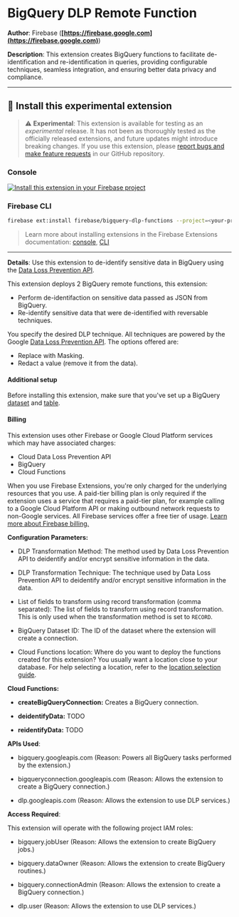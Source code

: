# BigQuery DLP Remote Function

**Author**: Firebase (**[https://firebase.google.com](https://firebase.google.com)**)

**Description**: This extension creates BigQuery functions to facilitate de-identification and re-identification in queries, providing configurable techniques, seamless integration, and ensuring better data privacy and compliance.

---

## 🧩 Install this experimental extension

> ⚠️ **Experimental**: This extension is available for testing as an _experimental_ release. It has not been as thoroughly tested as the officially released extensions, and future updates might introduce breaking changes. If you use this extension, please [report bugs and make feature requests](https://github.com/firebase/experimental-extensions/issues/new/choose) in our GitHub repository.

### Console

[![Install this extension in your Firebase project](../install-extension.png?raw=true "Install this extension in your Firebase project")](https://console.firebase.google.com/project/_/extensions/install?ref=firebase/bigquery-dlp-functions)

### Firebase CLI

```bash
firebase ext:install firebase/bigquery-dlp-functions --project=<your-project-id>
```

> Learn more about installing extensions in the Firebase Extensions documentation: [console](https://firebase.google.com/docs/extensions/install-extensions?platform=console), [CLI](https://firebase.google.com/docs/extensions/install-extensions?platform=cli)

---

**Details**: Use this extension to de-identify sensitive data in BigQuery using the [Data Loss Prevention API](https://cloud.google.com/dlp/docs/).

This extension deploys 2 BigQuery remote functions, this extension:

- Perform de-identifaction on sensitive data passed as JSON from BigQuery.
- Re-identify sensitive data that were de-identified with reversable techniques.

You specify the desired DLP technique. All techniques are powered by the Google [Data Loss Prevention API](https://cloud.google.com/dlp/docs/transformations-reference). The options offered are:

- Replace with Masking.
- Redact a value (remove it from the data).

#### Additional setup

Before installing this extension, make sure that you've set up a BigQuery [dataset](https://cloud.google.com/bigquery/docs/datasets) and [table](https://cloud.google.com/bigquery/docs/tables).

#### Billing

This extension uses other Firebase or Google Cloud Platform services which may have associated charges:

- Cloud Data Loss Prevention API
- BigQuery
- Cloud Functions

When you use Firebase Extensions, you're only charged for the underlying resources that you use. A paid-tier billing plan is only required if the extension uses a service that requires a paid-tier plan, for example calling to a Google Cloud Platform API or making outbound network requests to non-Google services. All Firebase services offer a free tier of usage. [Learn more about Firebase billing.](https://firebase.google.com/pricing)

**Configuration Parameters:**

- DLP Transformation Method: The method used by Data Loss Prevention API to deidentify and/or encrypt sensitive information in the data.

- DLP Transformation Technique: The technique used by Data Loss Prevention API to deidentify and/or encrypt sensitive information in the data.

- List of fields to transform using record transformation (comma separated): The list of fields to transform using record transformation. This is only used when the transformation method is set to `RECORD`.

- BigQuery Dataset ID: The ID of the dataset where the extension will create a connection.

- Cloud Functions location: Where do you want to deploy the functions created for this extension? You usually want a location close to your database. For help selecting a location, refer to the [location selection guide](https://firebase.google.com/docs/functions/locations).

**Cloud Functions:**

- **createBigQueryConnection:** Creates a BigQuery connection.

- **deidentifyData:** TODO

- **reidentifyData:** TODO

**APIs Used**:

- bigquery.googleapis.com (Reason: Powers all BigQuery tasks performed by the extension.)

- bigqueryconnection.googleapis.com (Reason: Allows the extension to create a BigQuery connection.)

- dlp.googleapis.com (Reason: Allows the extension to use DLP services.)

**Access Required**:

This extension will operate with the following project IAM roles:

- bigquery.jobUser (Reason: Allows the extension to create BigQuery jobs.)

- bigquery.dataOwner (Reason: Allows the extension to create BigQuery routines.)

- bigquery.connectionAdmin (Reason: Allows the extension to create a BigQuery connection.)

- dlp.user (Reason: Allows the extension to use DLP services.)

